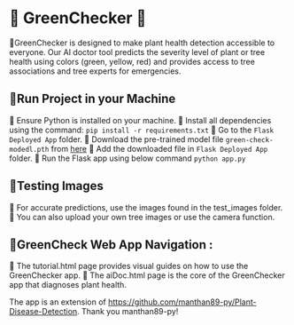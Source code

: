 # 🍃 GreenChecker 🍃
🍃GreenChecker is designed to make plant health detection accessible to everyone. Our AI doctor tool predicts the severity level of plant or tree health using colors (green, yellow, red) and provides access to tree associations and tree experts for emergencies.

## 🍃Run Project in your Machine
🍃 Ensure Python is installed on your machine.
🍃 Install all dependencies using the command:
    `pip install -r requirements.txt`
🍃 Go to the `Flask Deployed App` folder.
🍃 Download the pre-trained model file `green-check-modedl.pth` from [here](https://drive.google.com/drive/folders/1ewJWAiduGuld_9oGSrTuLumg9y62qS6A?usp=share_link)
🍃 Add the downloaded file in `Flask Deployed App` folder.
🍃 Run the Flask app using below command `python app.py`


## 🍃Testing Images
🍃 For accurate predictions, use the images found in the test_images folder.
🍃 You can also upload your own tree images or use the camera function.

## 🍃GreenCheck Web App Navigation :
🍃 The tutorial.html page provides visual guides on how to use the GreenChecker app.
🍃 The aiDoc.html page is the core of the GreenChecker app that diagnoses plant health.

The app is an extension of https://github.com/manthan89-py/Plant-Disease-Detection. Thank you manthan89-py!
